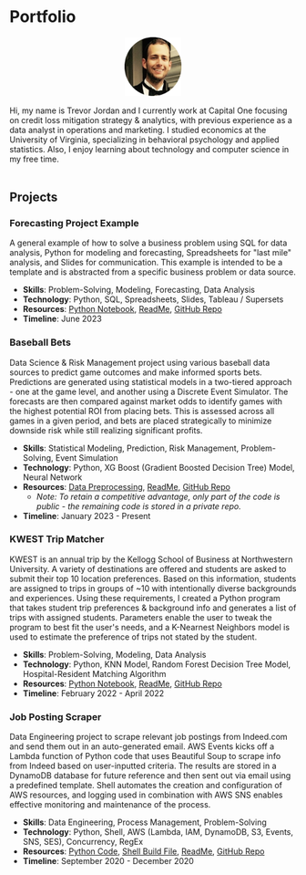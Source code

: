 # Portfolio
<p align="center"><img src="./artifacts/fancy.png" alt="headshot" width="100"/></p>

Hi, my name is Trevor Jordan and I currently work at Capital One focusing on credit loss mitigation strategy & analytics, with previous experience as a data analyst in operations and marketing. I studied economics at the University of Virginia, specializing in behavioral psychology and applied statistics. Also, I enjoy learning about technology and computer science in my free time.
<br><br>

## Projects

### Forecasting Project Example
A general example of how to solve a business problem using SQL for data analysis, Python for modeling and forecasting, Spreadsheets for "last mile" analysis, and Slides for communication. This example is intended to be a template and is abstracted from a specific business problem or data source.
- **Skills**: Problem-Solving, Modeling, Forecasting, Data Analysis
- **Technology**: Python, SQL, Spreadsheets, Slides, Tableau / Supersets
- **Resources**: [Python Notebook](https://github.com/tsj7ww/forecasting-project-example/blob/main/forecast.ipynb), [ReadMe](https://github.com/tsj7ww/forecasting-project-example#readme), [GitHub Repo](https://github.com/tsj7ww/forecasting-project-example)
- **Timeline**: June 2023

### Baseball Bets
Data Science & Risk Management project using various baseball data sources to predict game outcomes and make informed sports bets. Predictions are generated using statistical models in a two-tiered approach - one at the game level, and another using a Discrete Event Simulator. The forecasts are then compared against market odds to identify games with the highest potential ROI from placing bets. This is assessed across all games in a given period, and bets are placed strategically to minimize downside risk while still realizing significant profits.
- **Skills**: Statistical Modeling, Prediction, Risk Management, Problem-Solving, Event Simulation
- **Technology**: Python, XG Boost (Gradient Boosted Decision Tree) Model, Neural Network
- **Resources**: [Data Preprocessing](https://github.com/tsj7ww/baseball-public/blob/main/preprocess.ipynb), [ReadMe](https://github.com/tsj7ww/baseball-public#readme), [GitHub Repo](https://github.com/tsj7ww/baseball-public)
  - *Note: To retain a competitive advantage, only part of the code is public - the remaining code is stored in a private repo.*
- **Timeline**: January 2023 - Present

### KWEST Trip Matcher
KWEST is an annual trip by the Kellogg School of Business at Northwestern University. A variety of destinations are offered and students are asked to submit their top 10 location preferences. Based on this information, students are assigned to trips in groups of ~10 with intentionally diverse backgrounds and experiences. Using these requirements, I created a Python program that takes student trip preferences & background info and generates a list of trips with assigned students. Parameters enable the user to tweak the program to best fit the user's needs, and a K-Nearnest Neighbors model is used to estimate the preference of trips not stated by the student.
- **Skills**: Problem-Solving, Modeling, Data Analysis
- **Technology**: Python, KNN Model, Random Forest Decision Tree Model, Hospital-Resident Matching Algorithm
- **Resources**: [Python Notebook](https://github.com/tsj7ww/kwest/blob/main/main.ipynb), [ReadMe](https://github.com/tsj7ww/kwest#readme), [GitHub Repo](https://github.com/tsj7ww/kwest)
- **Timeline**: February 2022 - April 2022

### Job Posting Scraper
Data Engineering project to scrape relevant job postings from Indeed.com and send them out in an auto-generated email. AWS Events kicks off a Lambda function of Python code that uses Beautiful Soup to scrape info from Indeed based on user-inputted criteria. The results are stored in a DynamoDB database for future reference and then sent out via email using a predefined template. Shell automates the creation and configuration of AWS resources, and logging used in combination with AWS SNS enables effective monitoring and maintenance of the process.
- **Skills**: Data Engineering, Process Management, Problem-Solving
- **Technology**: Python, Shell, AWS (Lambda, IAM, DynamoDB, S3, Events, SNS, SES), Concurrency, RegEx
- **Resources**: [Python Code](https://github.com/tsj7ww/indeed/blob/main/src/main.py), [Shell Build File](https://github.com/tsj7ww/indeed/blob/main/build.sh), [ReadMe](https://github.com/tsj7ww/indeed#readme), [GitHub Repo](https://github.com/tsj7ww/indeed)
- **Timeline**: September 2020 - December 2020
